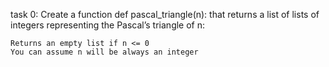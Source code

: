 task 0: Create a function def pascal_triangle(n): that returns a list of lists of integers representing the Pascal’s triangle of n:

    Returns an empty list if n <= 0
    You can assume n will be always an integer

